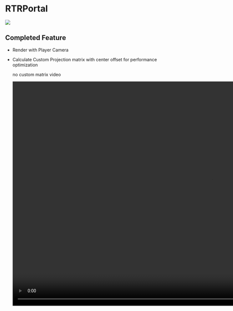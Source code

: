 # RTRPortal

![](https://progress-bar.dev/40/?scale=100&title=RTRPortal&width=1000&color=babaca)

## Completed Feature

- Render with Player Camera
- Calculate Custom Projection matrix with center offset for performance optimization

    no custom matrix video

    <video width="1280" height="720" controls>
    <source src="2023-02-23 17-51-27.mp4" type="video/mp4">
    </video>